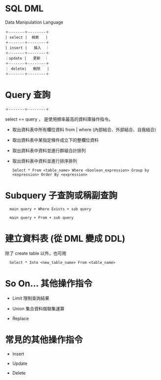 # SQL DML
Data Manipulation Language

    ＋-------＋--------＋
    | select |  檢索   |
    ＋-------＋--------＋
    | insert |   插入  ｜   
    ＋-------＋--------＋
    ｜update |   更新  ｜
    ＋-------＋--------＋
    ｜ delete|   刪除   |
    ＋-------＋--------＋
    
# Query 查詢
    ＋-------＋--------＋

select == query ， 是使用頻率最高的資料庫操作指令。

* 取出資料表中所有欄位資料 from | where (內部結合、外部結合、自我結合)

* 取出資料表中某指定條件成立下的整欄位資料

* 取出資料表中資料並進行群組合計排列

* 取出資料表中資料並進行排序排列

      Select * From <table_name> Where <boolean_expression> Group by <expression> Order By <expression>
      
# Subquery 子查詢或稱副查詢

      main query + Where Exists + sub query 

      main query + From + sub query
      
# 建立資料表 (從 DML 變成 DDL)

   除了 create table 以外，也可用 
   
      Select * Into <new_table_name> From <table_name> 

# So On... 其他操作指令

* Limit 限制查詢結果

* Union 集合資料做聯集運算

* Replace

# 常見的其他操作指令

* Insert

* Update

* Delete

      


 
  

